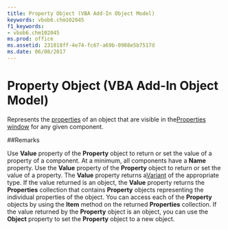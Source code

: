 ```yaml
---
title: Property Object (VBA Add-In Object Model)
keywords: vbob6.chm102045
f1_keywords:
- vbob6.chm102045
ms.prod: office
ms.assetid: 231018ff-4e74-fc67-a69b-0988e5b7517d
ms.date: 06/08/2017
---
```



# Property Object (VBA Add-In Object Model)



Represents the [properties](../../Glossary/vbe-glossary.md) of an object that are visible in the[Properties window](../../Glossary/vbe-glossary.md) for any given component.

##Remarks

Use  **Value** property of the **Property** object to return or set the value of a property of a component.
At a minimum, all components have a  **Name** property. Use the **Value** property of the **Property** object to return or set the value of a property. The **Value** property returns a[Variant](../../Glossary/vbe-glossary.md) of the appropriate type. If the value returned is an object, the **Value** property returns the **Properties** collection that contains **Property** objects representing the individual properties of the object. You can access each of the **Property** objects by using the **Item** method on the returned **Properties** collection.
If the value returned by the  **Property** object is an object, you can use the **Object** property to set the **Property** object to a new object.

